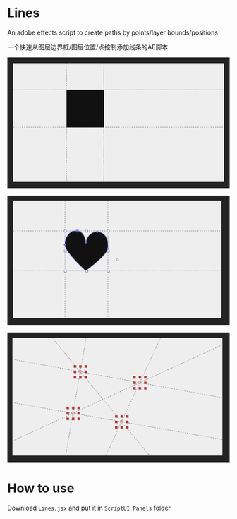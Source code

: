 # Lines
An adobe effects script to create paths by points/layer bounds/positions

一个快速从图层边界框/图层位置/点控制添加线条的AE脚本

![image-20250812230813665](./README.assets/image-20250812230813665.png)

![image-20250812231212943](./README.assets/image-20250812231212943.png)

![image-20250812231351072](./README.assets/image-20250812231351072.png)

# How to use

Download `Lines.jsx` and put it in `ScriptUI Panels` folder
